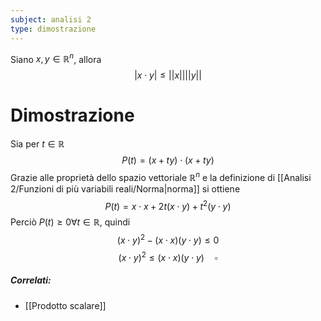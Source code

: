```yaml
---
subject: analisi 2
type: dimostrazione
---
```

Siano $x,y\in\mathbb{R}^n$, allora
$$
|x\cdot y|\le||x||||y||
$$

# Dimostrazione
Sia per $t\in\mathbb{R}$
$$
P(t)=(x+ty)\cdot(x+ty)
$$
Grazie alle proprietà dello spazio vettoriale $\mathbb{R}^n$ e la definizione di [[Analisi 2/Funzioni di più variabili reali/Norma|norma]] si ottiene
$$
P(t)=x\cdot x+2t(x\cdot y)+t^2(y\cdot y)
$$
Perciò $P(t)\ge0\forall t\in\mathbb{R}$, quindi
$$
(x\cdot y)^2-(x\cdot x)(y\cdot y)\le0
$$
$$
(x\cdot y)^2\le(x\cdot x)(y\cdot y)\quad\square
$$

##### Correlati:
* [[Prodotto scalare]]